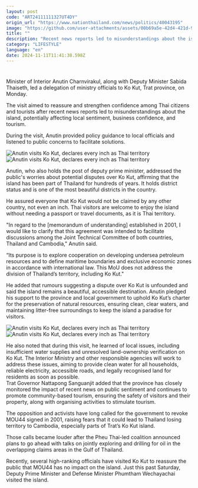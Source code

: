 ```yaml
---
layout: post
code: "ART24111111327UT4DY"
origin_url: "https://www.nationthailand.com/news/politics/40043195"
image: "https://github.com/user-attachments/assets/00b69a5e-42d4-421d-954a-e8a07cdeaa97"
title: ""
description: "Recent news reports led to misunderstandings about the island, potentially affecting local sentiment, business confidence, and tourism"
category: "LIFESTYLE"
language: "en"
date: 2024-11-11T11:41:38.598Z
---
```


# 









Minister of Interior Anutin Charnvirakul, along with Deputy Minister Sabida Thaiseth, led a delegation of ministry officials to Ko Kut, Trat province, on Monday.

The visit aimed to reassure and strengthen confidence among Thai citizens and tourists after recent news reports led to misunderstandings about the island, potentially affecting local sentiment, business confidence, and tourism.

During the visit, Anutin provided policy guidance to local officials and listened to public concerns to facilitate solutions.

   ![Anutin visits Ko Kut, declares every inch as Thai territory](https://github.com/user-attachments/assets/dbb35fa0-ba08-4698-8881-8939615647f3)  ![Anutin visits Ko Kut, declares every inch as Thai territory](https://media.nationthailand.com/uploads/images/contents/w1024/2024/11/0wPNJZnuse6BgMa9N5aB.webp?x-image-process=style/lg-webp)

Anutin, who also holds the post of deputy prime minister, addressed the public's worries about potential disputes over Ko Kut, affirming that the island has been part of Thailand for hundreds of years. It holds district status and is one of the most beautiful districts in the country.

He assured everyone that Ko Kut would not be claimed by any other country, not even an inch. Thai visitors are welcome to enjoy the island without needing a passport or travel documents, as it is Thai territory.

"In regard to the \[memorandum of understanding\] established in 2001, I would like to clarify that this agreement was intended to facilitate discussions among the Joint Technical Committee of both countries, Thailand and Cambodia," Anutin said.

“Its purpose is to explore cooperation on developing undersea petroleum resources and to define maritime boundaries and exclusive economic zones in accordance with international law. This MoU does not address the division of Thailand’s territory, including Ko Kut."

He added that rumours suggesting a dispute over Ko Kut is unfounded and said the island remains a beautiful, accessible destination. Anutin pledged his support to the province and local government to uphold Ko Kut’s charter for the preservation of natural resources, ensuring clean, clear waters, and maintaining litter-free surroundings to keep the island a paradise for visitors.

   ![Anutin visits Ko Kut, declares every inch as Thai territory](https://github.com/user-attachments/assets/ab97496d-52a5-47f2-88fc-0c92dec16559)  ![Anutin visits Ko Kut, declares every inch as Thai territory](https://media.nationthailand.com/uploads/images/contents/w1024/2024/11/2KtRenYyBujVPQ0YXThc.webp?x-image-process=style/lg-webp)

He also noted that during this visit, he learned of local issues, including insufficient water supplies and unresolved land-ownership verification on Ko Kut. The Interior Ministry and other responsible agencies will work to address these issues, aiming to provide clean water for all households, reliable electricity, accessible roads, and legally recognised land for residents as soon as possible.  
Trat Governor Nattapong Sanguanjit added that the province has closely monitored the impact of recent news on public sentiment and continues to promote community-based tourism, ensuring the safety of visitors and their property, along with organising activities to stimulate tourism.

The opposition and activists have long called for the government to revoke MOU44 signed in 2001, raising fears that it could lead to Thailand losing territory to Cambodia, especially parts of Trat’s Ko Kut island.

Those calls became louder after the Pheu Thai-led coalition announced plans to go ahead with talks on jointly exploring and drilling for oil in the overlapping claims areas in the Gulf of Thailand.

Recently, several high-ranking officials have visited Ko Kut to reassure the public that MOU44 has no impact on the island. Just this past Saturday, Deputy Prime Minister and Defense Minister Phumtham Wechayachai visited the island.